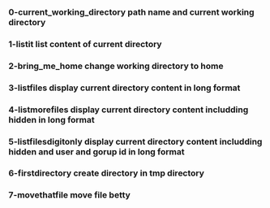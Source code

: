    ### 0-current_working_directory   path name and current working directory
   ### 1-listit                      list content of current directory
   ### 2-bring_me_home               change working directory to home
   ### 3-listfiles      		    display current directory content in long format
   ### 4-listmorefiles		    display current directory content includding hidden in long format
   ### 5-listfilesdigitonly	    display current directory content includding hidden and user and gorup id in long format
   ### 6-firstdirectory		    create directory in tmp directory
   ### 7-movethatfile		    move file betty